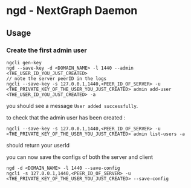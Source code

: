 # ngd - NextGraph Daemon

## Usage

### Create the first admin user

```
ngcli gen-key
ngd --save-key -d <DOMAIN_NAME> -l 1440 --admin <THE_USER_ID_YOU_JUST_CREATED>
// note the server peerID in the logs
ngcli --save-key -s 127.0.0.1,1440,<PEER_ID_OF_SERVER> -u <THE_PRIVATE_KEY_OF_THE_USER_YOU_JUST_CREATED> admin add-user <THE_USER_ID_YOU_JUST_CREATED> -a
```

you should see a message `User added successfully`.

to check that the admin user has been created :

```
ngcli --save-key -s 127.0.0.1,1440,<PEER_ID_OF_SERVER> -u <THE_PRIVATE_KEY_OF_THE_USER_YOU_JUST_CREATED> admin list-users -a
```

should return your userId

you can now save the configs of both the server and client

```
ngd -d <DOMAIN_NAME> -l 1440 --save-config
ngcli -s 127.0.0.1,1440,<PEER_ID_OF_SERVER> -u <THE_PRIVATE_KEY_OF_THE_USER_YOU_JUST_CREATED> --save-config
```
